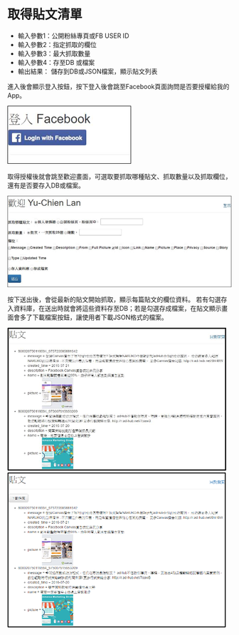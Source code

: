 # 取得貼文清單

- 輸入參數1：公開粉絲專頁或FB USER ID
- 輸入參數2：指定抓取的欄位
- 輸入參數3：最大抓取數量
- 輸入參數4：存至DB 或檔案
- 輸出結果： 儲存到DB或JSON檔案，顯示貼文列表

進入後會顯示登入按鈕，按下登入後會跳至Facebook頁面詢問是否要授權給我的App。

![home](readme-img/home.png)

取得授權後就會跳至歡迎畫面，可選取要抓取哪種貼文、抓取數量以及抓取欄位，還有是否要存入DB或檔案。

![home](readme-img/request.png)

按下送出後，會從最新的貼文開始抓取，顯示每篇貼文的欄位資料。
若有勾選存入資料庫，在送出時就會將這些資料存至DB；若是勾選存成檔案，在貼文顯示畫面會多了下載檔案按鈕，讓使用者下載JSON格式的檔案。


![home](readme-img/post.png)
![home](readme-img/download.png)
